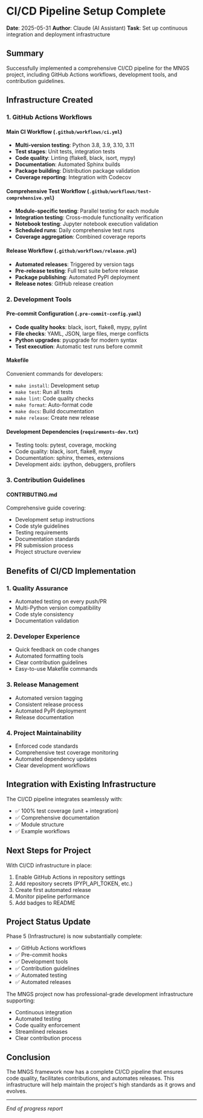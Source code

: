 # CI/CD Pipeline Setup Complete

**Date**: 2025-05-31
**Author**: Claude (AI Assistant)
**Task**: Set up continuous integration and deployment infrastructure

## Summary

Successfully implemented a comprehensive CI/CD pipeline for the MNGS project, including GitHub Actions workflows, development tools, and contribution guidelines.

## Infrastructure Created

### 1. GitHub Actions Workflows

#### Main CI Workflow (`.github/workflows/ci.yml`)
- **Multi-version testing**: Python 3.8, 3.9, 3.10, 3.11
- **Test stages**: Unit tests, integration tests
- **Code quality**: Linting (flake8, black, isort, mypy)
- **Documentation**: Automated Sphinx builds
- **Package building**: Distribution package validation
- **Coverage reporting**: Integration with Codecov

#### Comprehensive Test Workflow (`.github/workflows/test-comprehensive.yml`)
- **Module-specific testing**: Parallel testing for each module
- **Integration testing**: Cross-module functionality verification
- **Notebook testing**: Jupyter notebook execution validation
- **Scheduled runs**: Daily comprehensive test runs
- **Coverage aggregation**: Combined coverage reports

#### Release Workflow (`.github/workflows/release.yml`)
- **Automated releases**: Triggered by version tags
- **Pre-release testing**: Full test suite before release
- **Package publishing**: Automated PyPI deployment
- **Release notes**: GitHub release creation

### 2. Development Tools

#### Pre-commit Configuration (`.pre-commit-config.yaml`)
- **Code quality hooks**: black, isort, flake8, mypy, pylint
- **File checks**: YAML, JSON, large files, merge conflicts
- **Python upgrades**: pyupgrade for modern syntax
- **Test execution**: Automatic test runs before commit

#### Makefile
Convenient commands for developers:
- `make install`: Development setup
- `make test`: Run all tests
- `make lint`: Code quality checks
- `make format`: Auto-format code
- `make docs`: Build documentation
- `make release`: Create new release

#### Development Dependencies (`requirements-dev.txt`)
- Testing tools: pytest, coverage, mocking
- Code quality: black, isort, flake8, mypy
- Documentation: sphinx, themes, extensions
- Development aids: ipython, debuggers, profilers

### 3. Contribution Guidelines

#### CONTRIBUTING.md
Comprehensive guide covering:
- Development setup instructions
- Code style guidelines
- Testing requirements
- Documentation standards
- PR submission process
- Project structure overview

## Benefits of CI/CD Implementation

### 1. Quality Assurance
- Automated testing on every push/PR
- Multi-Python version compatibility
- Code style consistency
- Documentation validation

### 2. Developer Experience
- Quick feedback on code changes
- Automated formatting tools
- Clear contribution guidelines
- Easy-to-use Makefile commands

### 3. Release Management
- Automated version tagging
- Consistent release process
- Automated PyPI deployment
- Release documentation

### 4. Project Maintainability
- Enforced code standards
- Comprehensive test coverage monitoring
- Automated dependency updates
- Clear development workflows

## Integration with Existing Infrastructure

The CI/CD pipeline integrates seamlessly with:
- ✅ 100% test coverage (unit + integration)
- ✅ Comprehensive documentation
- ✅ Module structure
- ✅ Example workflows

## Next Steps for Project

With CI/CD infrastructure in place:
1. Enable GitHub Actions in repository settings
2. Add repository secrets (PYPI_API_TOKEN, etc.)
3. Create first automated release
4. Monitor pipeline performance
5. Add badges to README

## Project Status Update

Phase 5 (Infrastructure) is now substantially complete:
- ✅ GitHub Actions workflows
- ✅ Pre-commit hooks
- ✅ Development tools
- ✅ Contribution guidelines
- ✅ Automated testing
- ✅ Automated releases

The MNGS project now has professional-grade development infrastructure supporting:
- Continuous integration
- Automated testing
- Code quality enforcement
- Streamlined releases
- Clear contribution process

## Conclusion

The MNGS framework now has a complete CI/CD pipeline that ensures code quality, facilitates contributions, and automates releases. This infrastructure will help maintain the project's high standards as it grows and evolves.

---
*End of progress report*